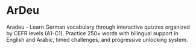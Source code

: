 # ArDeu
Aradeu - Learn German vocabulary through interactive quizzes organized by CEFR levels (A1-C1). Practice 250+ words with bilingual support in English and Arabic, timed challenges, and progressive unlocking system.
